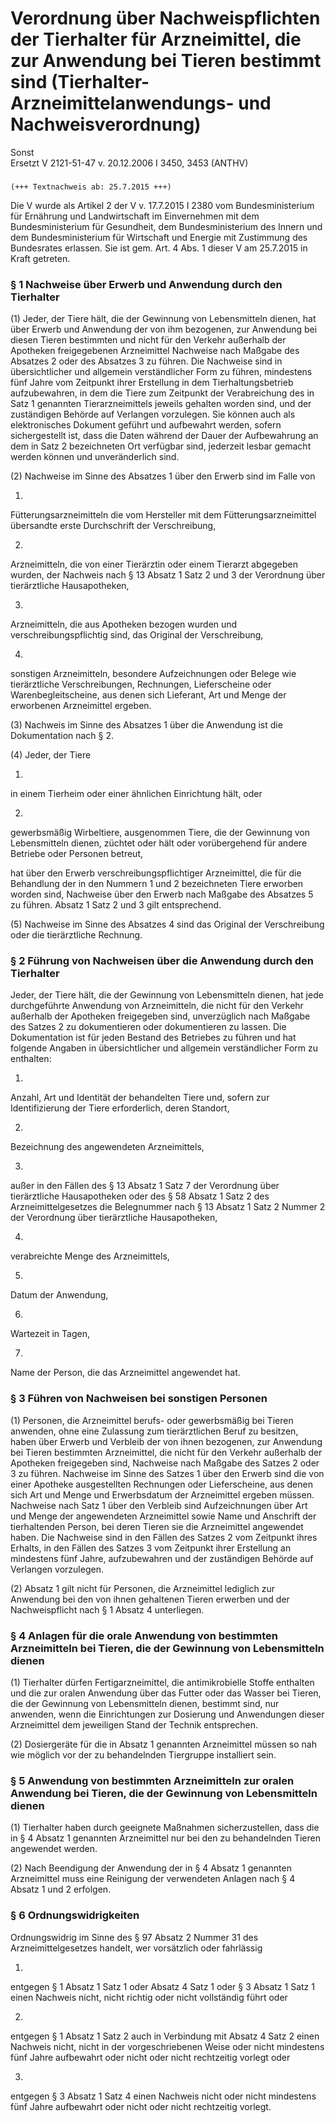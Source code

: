 Verordnung über Nachweispflichten der Tierhalter für Arzneimittel, die zur Anwendung bei Tieren bestimmt sind (Tierhalter-Arzneimittelanwendungs- und Nachweisverordnung)
=========================================================================================================================================================================

Sonst  
Ersetzt V 2121-51-47 v. 20.12.2006 I 3450, 3453 (ANTHV)

### 

```
(+++ Textnachweis ab: 25.7.2015 +++)
```

Die V wurde als Artikel 2 der V v. 17.7.2015 I 2380 vom Bundesministerium für Ernährung und Landwirtschaft im Einvernehmen mit dem Bundesministerium für Gesundheit, dem Bundesministerium des Innern und dem Bundesministerium für Wirtschaft und Energie mit Zustimmung des Bundesrates erlassen. Sie ist gem. Art. 4 Abs. 1 dieser V am 25.7.2015 in Kraft getreten.

### § 1 Nachweise über Erwerb und Anwendung durch den Tierhalter

(1) Jeder, der Tiere hält, die der Gewinnung von Lebensmitteln dienen, hat über Erwerb und Anwendung der von ihm bezogenen, zur Anwendung bei diesen Tieren bestimmten und nicht für den Verkehr außerhalb der Apotheken freigegebenen Arzneimittel Nachweise nach Maßgabe des Absatzes 2 oder des Absatzes 3 zu führen. Die Nachweise sind in übersichtlicher und allgemein verständlicher Form zu führen, mindestens fünf Jahre vom Zeitpunkt ihrer Erstellung in dem Tierhaltungsbetrieb aufzubewahren, in dem die Tiere zum Zeitpunkt der Verabreichung des in Satz 1 genannten Tierarzneimittels jeweils gehalten worden sind, und der zuständigen Behörde auf Verlangen vorzulegen. Sie können auch als elektronisches Dokument geführt und aufbewahrt werden, sofern sichergestellt ist, dass die Daten während der Dauer der Aufbewahrung an dem in Satz 2 bezeichneten Ort verfügbar sind, jederzeit lesbar gemacht werden können und unveränderlich sind.

(2) Nachweise im Sinne des Absatzes 1 über den Erwerb sind im Falle von

1.  
Fütterungsarzneimitteln die vom Hersteller mit dem Fütterungsarzneimittel übersandte erste Durchschrift der Verschreibung,

2.  
Arzneimitteln, die von einer Tierärztin oder einem Tierarzt abgegeben wurden, der Nachweis nach § 13 Absatz 1 Satz 2 und 3 der Verordnung über tierärztliche Hausapotheken,

3.  
Arzneimitteln, die aus Apotheken bezogen wurden und verschreibungspflichtig sind, das Original der Verschreibung,

4.  
sonstigen Arzneimitteln, besondere Aufzeichnungen oder Belege wie tierärztliche Verschreibungen, Rechnungen, Lieferscheine oder Warenbegleitscheine, aus denen sich Lieferant, Art und Menge der erworbenen Arzneimittel ergeben.

(3) Nachweis im Sinne des Absatzes 1 über die Anwendung ist die Dokumentation nach § 2.

(4) Jeder, der Tiere

1.  
in einem Tierheim oder einer ähnlichen Einrichtung hält, oder

2.  
gewerbsmäßig Wirbeltiere, ausgenommen Tiere, die der Gewinnung von Lebensmitteln dienen, züchtet oder hält oder vorübergehend für andere Betriebe oder Personen betreut,

hat über den Erwerb verschreibungspflichtiger Arzneimittel, die für die Behandlung der in den Nummern 1 und 2 bezeichneten Tiere erworben worden sind, Nachweise über den Erwerb nach Maßgabe des Absatzes 5 zu führen. Absatz 1 Satz 2 und 3 gilt entsprechend.

(5) Nachweise im Sinne des Absatzes 4 sind das Original der Verschreibung oder die tierärztliche Rechnung.

### § 2 Führung von Nachweisen über die Anwendung durch den Tierhalter

Jeder, der Tiere hält, die der Gewinnung von Lebensmitteln dienen, hat jede durchgeführte Anwendung von Arzneimitteln, die nicht für den Verkehr außerhalb der Apotheken freigegeben sind, unverzüglich nach Maßgabe des Satzes 2 zu dokumentieren oder dokumentieren zu lassen. Die Dokumentation ist für jeden Bestand des Betriebes zu führen und hat folgende Angaben in übersichtlicher und allgemein verständlicher Form zu enthalten:

1.  
Anzahl, Art und Identität der behandelten Tiere und, sofern zur Identifizierung der Tiere erforderlich, deren Standort,

2.  
Bezeichnung des angewendeten Arzneimittels,

3.  
außer in den Fällen des § 13 Absatz 1 Satz 7 der Verordnung über tierärztliche Hausapotheken oder des § 58 Absatz 1 Satz 2 des Arzneimittelgesetzes die Belegnummer nach § 13 Absatz 1 Satz 2 Nummer 2 der Verordnung über tierärztliche Hausapotheken,

4.  
verabreichte Menge des Arzneimittels,

5.  
Datum der Anwendung,

6.  
Wartezeit in Tagen,

7.  
Name der Person, die das Arzneimittel angewendet hat.

### § 3 Führen von Nachweisen bei sonstigen Personen

(1) Personen, die Arzneimittel berufs- oder gewerbsmäßig bei Tieren anwenden, ohne eine Zulassung zum tierärztlichen Beruf zu besitzen, haben über Erwerb und Verbleib der von ihnen bezogenen, zur Anwendung bei Tieren bestimmten Arzneimittel, die nicht für den Verkehr außerhalb der Apotheken freigegeben sind, Nachweise nach Maßgabe des Satzes 2 oder 3 zu führen. Nachweise im Sinne des Satzes 1 über den Erwerb sind die von einer Apotheke ausgestellten Rechnungen oder Lieferscheine, aus denen sich Art und Menge und Erwerbsdatum der Arzneimittel ergeben müssen. Nachweise nach Satz 1 über den Verbleib sind Aufzeichnungen über Art und Menge der angewendeten Arzneimittel sowie Name und Anschrift der tierhaltenden Person, bei deren Tieren sie die Arzneimittel angewendet haben. Die Nachweise sind in den Fällen des Satzes 2 vom Zeitpunkt ihres Erhalts, in den Fällen des Satzes 3 vom Zeitpunkt ihrer Erstellung an mindestens fünf Jahre, aufzubewahren und der zuständigen Behörde auf Verlangen vorzulegen.

(2) Absatz 1 gilt nicht für Personen, die Arzneimittel lediglich zur Anwendung bei den von ihnen gehaltenen Tieren erwerben und der Nachweispflicht nach § 1 Absatz 4 unterliegen.

### § 4 Anlagen für die orale Anwendung von bestimmten Arzneimitteln bei Tieren, die der Gewinnung von Lebensmitteln dienen

(1) Tierhalter dürfen Fertigarzneimittel, die antimikrobielle Stoffe enthalten und die zur oralen Anwendung über das Futter oder das Wasser bei Tieren, die der Gewinnung von Lebensmitteln dienen, bestimmt sind, nur anwenden, wenn die Einrichtungen zur Dosierung und Anwendungen dieser Arzneimittel dem jeweiligen Stand der Technik entsprechen.

(2) Dosiergeräte für die in Absatz 1 genannten Arzneimittel müssen so nah wie möglich vor der zu behandelnden Tiergruppe installiert sein.

### § 5 Anwendung von bestimmten Arzneimitteln zur oralen Anwendung bei Tieren, die der Gewinnung von Lebensmitteln dienen

(1) Tierhalter haben durch geeignete Maßnahmen sicherzustellen, dass die in § 4 Absatz 1 genannten Arzneimittel nur bei den zu behandelnden Tieren angewendet werden.

(2) Nach Beendigung der Anwendung der in § 4 Absatz 1 genannten Arzneimittel muss eine Reinigung der verwendeten Anlagen nach § 4 Absatz 1 und 2 erfolgen.

### § 6 Ordnungswidrigkeiten

Ordnungswidrig im Sinne des § 97 Absatz 2 Nummer 31 des Arzneimittelgesetzes handelt, wer vorsätzlich oder fahrlässig

1.  
entgegen § 1 Absatz 1 Satz 1 oder Absatz 4 Satz 1 oder § 3 Absatz 1 Satz 1 einen Nachweis nicht, nicht richtig oder nicht vollständig führt oder

2.  
entgegen § 1 Absatz 1 Satz 2 auch in Verbindung mit Absatz 4 Satz 2 einen Nachweis nicht, nicht in der vorgeschriebenen Weise oder nicht mindestens fünf Jahre aufbewahrt oder nicht oder nicht rechtzeitig vorlegt oder

3.  
entgegen § 3 Absatz 1 Satz 4 einen Nachweis nicht oder nicht mindestens fünf Jahre aufbewahrt oder nicht oder nicht rechtzeitig vorlegt.
